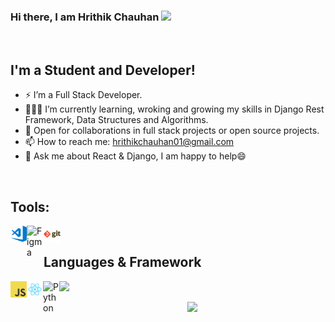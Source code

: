 ### Hi there, I am Hrithik Chauhan <img src="https://media.giphy.com/media/hvRJCLFzcasrR4ia7z/giphy.gif" width="25px">
<br>         
           
 ## I'm a Student and Developer!  
- ⚡ I’m a Full Stack Developer.         
- 👨🏽‍💻 I’m currently learning, wroking and growing my skills in Django Rest Framework, Data Structures and Algorithms.            
- 🤝 Open for collaborations in full stack projects or open source projects.   
- 📫 How to reach me: hrithikchauhan01@gmail.com  
- 💬 Ask me about React & Django, I am happy to help😄 
 <br>   
 
 <!--<img align="right" alt="GIF" src="https://github.com/abhisheknaiidu/abhisheknaiidu/blob/master/code.gif?raw=true" width="500" height="320" /> -->

## Tools: 

<img align="left" alt="Visual Studio Code" width="26px" src="https://raw.githubusercontent.com/github/explore/80688e429a7d4ef2fca1e82350fe8e3517d3494d/topics/visual-studio-code/visual-studio-code.png" />
<img align="left" alt="Figma" width="27px" src="https://img.icons8.com/windows/32/000000/figma.png"/>
<img align="left" alt="Git" width="27px" src="https://raw.githubusercontent.com/github/explore/80688e429a7d4ef2fca1e82350fe8e3517d3494d/topics/git/git.png" />
<br>

## Languages & Framework 

<img align="left" alt="JavaScript" width="26px" src="https://raw.githubusercontent.com/github/explore/80688e429a7d4ef2fca1e82350fe8e3517d3494d/topics/javascript/javascript.png" />
<img align="left" alt="React" width="26px" src="https://raw.githubusercontent.com/github/explore/80688e429a7d4ef2fca1e82350fe8e3517d3494d/topics/react/react.png" />
<img align="left" alt="Python" width="26px" src="https://img.icons8.com/color/48/000000/python.png" />   
<img align="left alt="Django" width="27px" src="https://img.icons8.com/color/48/000000/django.png"/>


<br>

<p align = "center">
  <img src = "https://github-readme-stats.vercel.app/api?username=Hrithik5&show_icons=true&theme=bear&line_height=27">
 </p>
<!-- ![Hrithik's github stats](https://github-readme-stats.vercel.app/api?username=Hrithik5&show_icons=true&hide_border=truetheme=cobalt) -->

                      
